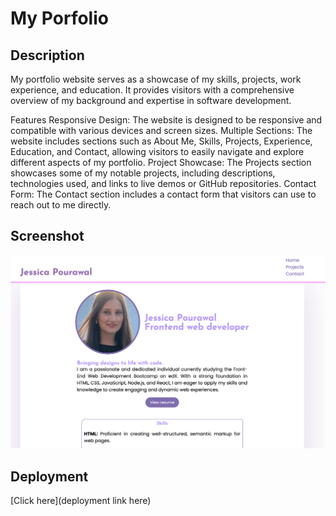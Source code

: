 # My Porfolio

## Description

My portfolio website serves as a showcase of my skills, projects, work experience, and education. It provides visitors with a comprehensive overview of my background and expertise in software development.

Features
Responsive Design: The website is designed to be responsive and compatible with various devices and screen sizes.
Multiple Sections: The website includes sections such as About Me, Skills, Projects, Experience, Education, and Contact, allowing visitors to easily navigate and explore different aspects of my portfolio.
Project Showcase: The Projects section showcases some of my notable projects, including descriptions, technologies used, and links to live demos or GitHub repositories.
Contact Form: The Contact section includes a contact form that visitors can use to reach out to me directly.

## Screenshot

![Screenshot of my porfolio](./screenshot.png)

## Deployment

[Click here](deployment link here)

